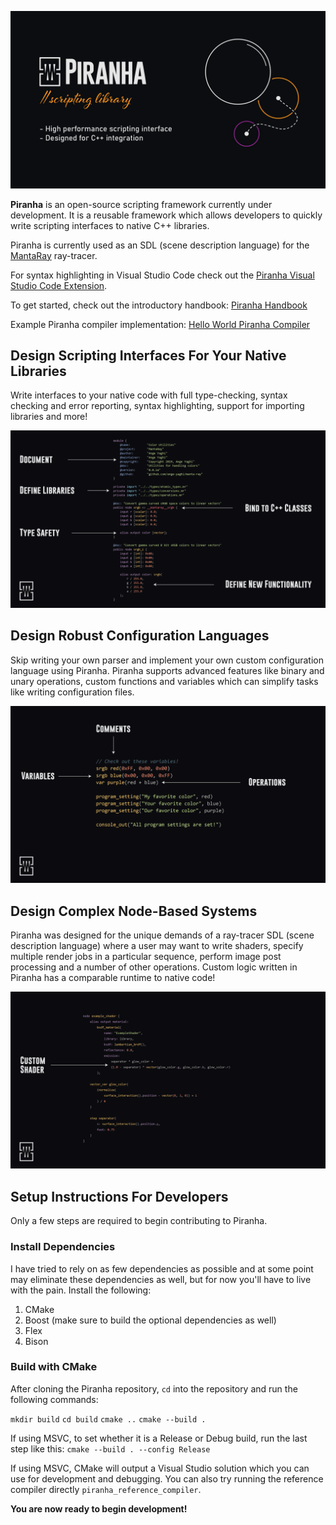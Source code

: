 ![Alt text](docs/public/banner_v3.png?raw=true)


**Piranha** is an open-source scripting framework currently under development. It is a reusable framework which allows developers to quickly write scripting interfaces to native C++ libraries.

Piranha is currently used as an SDL (scene description language) for the [MantaRay](https://github.com/ange-yaghi/manta-ray) ray-tracer.

For syntax highlighting in Visual Studio Code check out the [Piranha Visual Studio Code Extension](https://github.com/ange-yaghi/piranha-vscode-extension).

To get started, check out the introductory handbook: [Piranha Handbook](docs/handbook/handbook.md)

Example Piranha compiler implementation: [Hello World Piranha Compiler](https://github.com/ange-yaghi/piranha-hello-world-compiler)

## Design Scripting Interfaces For Your Native Libraries

Write interfaces to your native code with full type-checking, syntax checking and error reporting, syntax highlighting, support for importing libraries and more!

![Alt text](docs/public/example_1.png?raw=true)

## Design Robust Configuration Languages

Skip writing your own parser and implement your own custom configuration language using Piranha. Piranha supports advanced features like binary and unary operations, custom functions and variables which can simplify tasks like writing configuration files.

![Alt text](docs/public/example_2.png?raw=true)

## Design Complex Node-Based Systems

Piranha was designed for the unique demands of a ray-tracer SDL (scene description language) where a user may want to write shaders, specify multiple render jobs in a particular sequence, perform image post processing and a number of other operations. Custom logic written in Piranha has a comparable runtime to native code!

![Alt text](docs/public/example_3.png?raw=true)
 
## Setup Instructions For Developers

Only a few steps are required to begin contributing to Piranha.

### Install Dependencies
I have tried to rely on as few dependencies as possible and at some point may eliminate these dependencies as well, but for now you'll have to live with the pain. Install the following:

1. CMake
2. Boost (make sure to build the optional dependencies as well)
3. Flex
4. Bison

### Build with CMake
After cloning the Piranha repository, `cd` into the repository and run the following commands:

`mkdir build`
`cd build`
`cmake ..`
`cmake --build .`

If using MSVC, to set whether it is a Release or Debug build, run the last step like this:
`cmake --build . --config Release`

If using MSVC, CMake will output a Visual Studio solution which you can use for development and debugging. You can also try running the reference compiler directly `piranha_reference_compiler`.

**You are now ready to begin development!**
